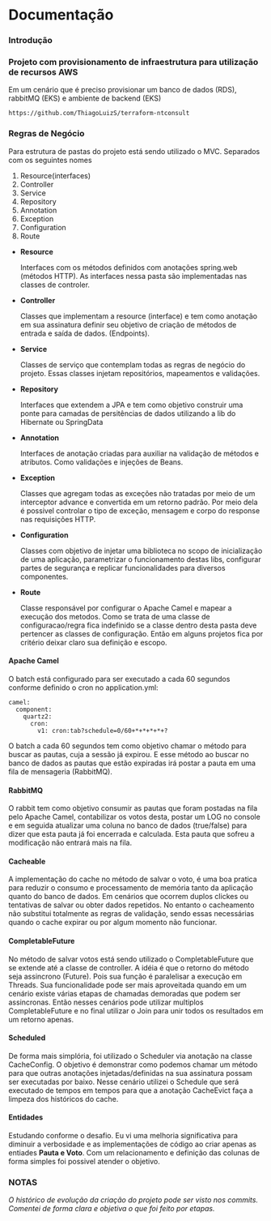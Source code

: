 # Documentação
### Introdução

### Projeto com provisionamento de infraestrutura para utilização de recursos AWS

Em um cenário que é preciso provisionar um banco de dados (RDS), rabbitMQ (EKS) e ambiente de backend (EKS)

```
https://github.com/ThiagoLuizS/terraform-ntconsult
```

### Regras de Negócio

Para estrutura de pastas do projeto está sendo utilizado o MVC. Separados com os seguintes nomes

<ol>
    <li>Resource(interfaces)</li>
    <li>Controller</li>
    <li>Service</li>
    <li>Repository</li>
    <li>Annotation</li>
    <li>Exception</li>
    <li>Configuration</li>
    <li>Route</li>
</ol>

- <b>Resource</b>

    Interfaces com os métodos definidos com anotações spring.web (métodos HTTP). As interfaces nessa pasta são implementadas nas classes de controler.

- <b>Controller</b>

    Classes que implementam a resource (interface) e tem como anotação em sua assinatura definir seu objetivo de criação de métodos de entrada e saída de dados. (Endpoints).

- <b>Service</b>

    Classes de serviço que contemplam todas as regras de negócio do projeto. Essas classes injetam repositórios, mapeamentos e validações. 

- <b>Repository</b>

    Interfaces que extendem a JPA e tem como objetivo construir uma ponte para camadas de persitências de dados utilizando a lib do Hibernate ou SpringData

- <b>Annotation</b>

    Interfaces de anotação criadas para auxiliar na validação de métodos e atributos. Como validações e injeções de Beans.

- <b>Exception</b>

    Classes que agregam todas as exceções não tratadas por meio de um interceptor advance e convertida em um retorno padrão. Por meio dela é possivel controlar o tipo de exceção, mensagem e corpo do response nas requisições HTTP.

- <b>Configuration</b>

    Classes com objetivo de injetar uma biblioteca no scopo de inicialização de uma aplicação, parametrizar o funcionamento destas libs, configurar partes de segurança e replicar funcionalidades para diversos componentes.

- <b>Route</b>

    Classe responsável por configurar o Apache Camel e mapear a execução dos metodos. Como se trata de uma classe de configuracao/regra fica indefinido se a classe dentro desta pasta deve pertencer as classes de configuração. Então em alguns projetos fica por critério deixar claro sua definição e escopo.

#### Apache Camel

O batch está configurado para ser executado a cada 60 segundos conforme definido o cron no application.yml:

```
camel:
  component:
    quartz2:
      cron:
        v1: cron:tab?schedule=0/60+*+*+*+*+?
```
O batch a cada 60 segundos tem como objetivo chamar o método para buscar as pautas, cuja a sessão já expirou. E esse método ao buscar no banco de dados as pautas que estão expiradas irá postar a pauta em uma fila de mensageria (RabbitMQ).

#### RabbitMQ

O rabbit tem como objetivo consumir as pautas que foram postadas na fila pelo Apache Camel, contabilizar os votos desta, postar um LOG no console e em seguida atualizar uma coluna no banco de dados (true/false) para dizer que esta pauta já foi encerrada e calculada. Esta pauta que sofreu a modificação não entrará mais na fila.

#### Cacheable

A implementação do cache no método de salvar o voto, é uma boa pratica para reduzir o consumo e processamento de memória tanto da aplicação quanto do banco de dados. Em cenários que ocorrem duplos clickes ou tentativas de salvar ou obter dados repetidos. No entanto o cacheamento não substitui totalmente as regras de validação, sendo essas necessárias quando o cache expirar ou por algum momento não funcionar.

#### CompletableFuture

No método de salvar votos está sendo utilizado o CompletableFuture que se extende até a classe de controller. A idéia é que o retorno do método seja assincrono (Future). Pois sua função é paralelisar a execução em Threads. Sua funcionalidade pode ser mais aproveitada quando em um cenário existe várias etapas de chamadas demoradas que podem ser assincronas. Então nesses cenários pode utilizar multiplos CompletableFuture e no final utilizar o Join para unir todos os resultados em um retorno apenas.

#### Scheduled

De forma mais simplória, foi utilizado o Scheduler via anotação na classe CacheConfig. O objetivo é demonstrar como podemos chamar um método para que outras anotações injetadas/definidas na sua assinatura possam ser executadas por baixo. Nesse cenário utilizei o Schedule que será executado de tempos em tempos para que a anotação CacheEvict faça a limpeza dos históricos do cache.

#### Entidades

Estudando conforme o desafio. Eu vi uma melhoria significativa para diminuir a verbosidade e as implementações de código ao criar apenas as entiades <b>Pauta e Voto</b>. Com um relacionamento e definição das colunas de forma simples foi possivel atender o objetivo.

### NOTAS

<i>O histórico de evolução da criação do projeto pode ser visto nos commits. Comentei de forma clara e objetiva o que foi feito por etapas. </i>